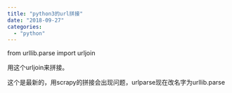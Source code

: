 ```yaml
---
title: "python3的url拼接"
date: "2018-09-27"
categories: 
  - "python"
---
```


from urllib.parse import urljoin

用这个urljoin来拼接。

这个是最新的，用scrapy的拼接会出现问题，urlparse现在改名字为urllib.parse

